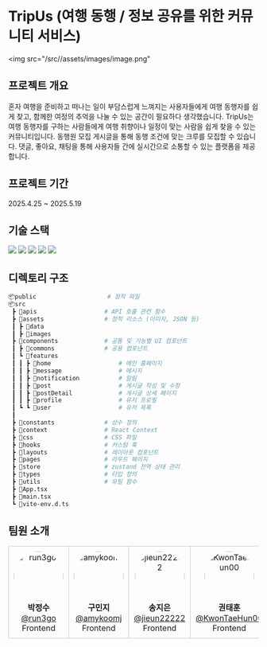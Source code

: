 # TripUs (여행 동행 / 정보 공유를 위한 커뮤니티 서비스)

<img src="/src//assets/images/image.png"

## 프로젝트 개요

혼자 여행을 준비하고 떠나는 일이 부담스럽게 느껴지는 사용자들에게 여행 동행자를 쉽게 찾고, 함께한 여정의 추억을 나눌 수 있는 공간이 필요하다 생각했습니다.
TripUs는 여행 동행자를 구하는 사람들에게 여행 취향이나 일정이 맞는 사람을 쉽게 찾을 수 있는 커뮤니티입니다. 동행원 모집 게시글을 통해 동행 조건에 맞는 크루를 모집할 수 있습니다.
댓글, 좋아요, 채팅을 통해 사용자들 간에 실시간으로 소통할 수 있는 플랫폼을 제공합니다.

## 프로젝트 기간

2025.4.25 ~ 2025.5.19

## 기술 스택

<img src="https://img.shields.io/badge/react-61DAFB?style=for-the-badge&logo=react&logoColor=black">
<img src="https://img.shields.io/badge/tailwindcss-06B6D4?style=for-the-badge&logo=tailwindcss&logoColor=white">
<img src="https://img.shields.io/badge/typescript-3178C6?style=for-the-badge&logo=typescript&logoColor=white">
<img src="https://img.shields.io/badge/axios-5A29E4?style=for-the-badge&logo=axios&logoColor=white">
<img src="https://img.shields.io/badge/vite-646CFF?style=for-the-badge&logo=vite&logoColor=white">

## 디렉토리 구조

```bash
📦public                    # 정적 파일
📦src
 ┣ 📂apis                   # API 호출 관련 함수
 ┣ 📂assets                 # 정적 리소스 (이미지, JSON 등)
 ┃ ┣ 📂data
 ┃ ┣ 📂images
 ┣ 📂components             # 공통 및 기능별 UI 컴포넌트
 ┃ ┣ 📂commons              # 공용 컴포넌트
 ┃ ┗ 📂features
 ┃ ┃ ┣ 📂home                   # 메인 홈페이지
 ┃ ┃ ┣ 📂message                # 메시지
 ┃ ┃ ┣ 📂notification           # 알림
 ┃ ┃ ┣ 📂post                   # 게시글 작성 및 수정
 ┃ ┃ ┣ 📂postDetail             # 게시글 상세 페이지
 ┃ ┃ ┣ 📂profile                # 유저 프로필
 ┃ ┗ ┗ 📂user                   # 유저 목록
 ┃
 ┣ 📂constants              # 상수 정의
 ┣ 📂context                # React Context
 ┣ 📂css                    # CSS 파일
 ┣ 📂hooks                  # 커스텀 훅
 ┣ 📂layouts                # 레이아웃 컴포넌트
 ┣ 📂pages                  # 라우트 페이지
 ┣ 📂store                  # zustand 전역 상태 관리
 ┣ 📂types                  # 타입 정의
 ┣ 📂utils                  # 유틸 함수
 ┣ 📜App.tsx
 ┣ 📜main.tsx
 ┗ 📜vite-env.d.ts
```

## 팀원 소개

<div align="center">

  <table>
    <tr>
      <td align="center" style="border:1px solid #ccc; border-radius:10px; padding:10px; width:140px;">
        <img src="https://github.com/run3go.png" width="100px;" style="border-radius:50%;" alt="run3go"/><br />
        <b>박정수</b><br />
        <a href="https://github.com/run3go">@run3go</a>
        <span>Frontend</span>
      </td>
      <td align="center" style="border:1px solid #ccc; border-radius:10px; padding:10px; width:140px;">
        <img src="https://github.com/amykoomj.png" width="100px;" style="border-radius:50%;" alt="amykoomj"/><br />
        <b>구민지</b><br />
        <a href="https://github.com/amykoomj">@amykoomj</a>
        <span>Frontend</span>
      </td>
      <td align="center" style="border:1px solid #ccc; border-radius:10px; padding:10px; width:140px;">
        <img src="https://github.com/jieun22222.png" width="100px;" style="border-radius:50%;" alt="jieun22222"/><br />
        <b>송지은</b><br />
        <a href="https://github.com/jieun22222">@jieun22222</a>
        <span>Frontend</span>
      </td>
      <td align="center" style="border:1px solid #ccc; border-radius:10px; padding:10px; width:140px;">
        <img src="https://github.com/KwonTaeHun00.png" width="100px;" style="border-radius:50%;" alt="KwonTaeHun00"/><br />
        <b>권태훈</b><br />
        <a href="https://github.com/KwonTaeHun00">@KwonTaeHun00</a>
        <span>Frontend</span>
      </td>
      <td align="center" style="border:1px solid #ccc; border-radius:10px; padding:10px; width:140px;">
        <img src="https://github.com/seoyeoxxlee.png" width="100px;" style="border-radius:50%;" alt="seoyeoxxlee"/><br />
        <b>이서영</b><br />
        <a href="https://github.com/seoyeoxxlee">@seoyeoxxlee</a>
        <span>Frontend</span>
      </td>
    </tr>
  </table>

</div>

##
